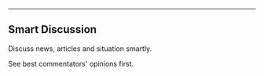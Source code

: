 ----------------
Smart Discussion
----------------


Discuss news, articles and situation smartly.

See best commentators' opinions first.